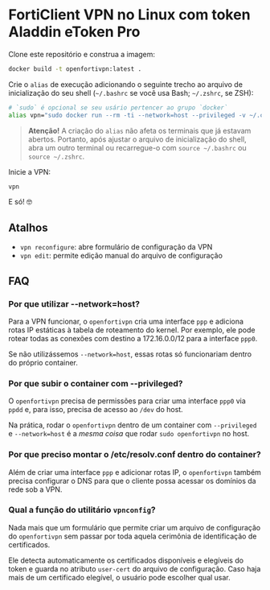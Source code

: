 # FortiClient VPN no Linux com token Aladdin eToken Pro

Clone este repositório e construa a imagem:

```bash
docker build -t openfortivpn:latest .
```

Crie o `alias` de execução adicionando o seguinte trecho ao arquivo de inicialização do seu shell (`~/.bashrc` se você usa Bash; `~/.zshrc`, se ZSH):

```bash
# `sudo` é opcional se seu usário pertencer ao grupo `docker`
alias vpn="sudo docker run --rm -ti --network=host --privileged -v ~/.config/openfortivpn:/vpn -v /etc/resolv.conf:/etc/resolv.conf openfortivpn"
```

> **Atenção!** A criação do `alias` não afeta os terminais que já estavam abertos. Portanto, após ajustar
o arquivo de inicialização do shell, abra um outro terminal ou recarregue-o com `source ~/.bashrc` ou `source ~/.zshrc`.

Inicie a VPN:

```bash
vpn
```

E só! 🤓

## Atalhos

* `vpn reconfigure`: abre formulário de configuração da VPN
* `vpn edit`: permite edição manual do arquivo de configuração

## FAQ

### Por que utilizar --network=host?

Para a VPN funcionar, o `openfortivpn` cria uma interface `ppp` e adiciona
rotas IP estáticas à tabela de roteamento do kernel. Por exemplo, ele pode
rotear todas as conexões com destino a 172.16.0.0/12 para a interface `ppp0`.

Se não utilizássemos `--network=host`, essas rotas só funcionariam dentro do
próprio container.

### Por que subir o container com --privileged?

O `openfortivpn` precisa de permissões para criar uma interface `ppp0` via
`ppdd` e, para isso, precisa de acesso ao `/dev` do host.

Na prática, rodar o `openfortivpn` dentro de um container com `--privileged`
e `--network=host` é a *mesma coisa* que rodar `sudo openfortivpn` no host.

### Por que preciso montar o /etc/resolv.conf dentro do container?

Além de criar uma interface `ppp` e adicionar rotas IP, o `openfortivpn`
também precisa configurar o DNS para que o cliente possa acessar os domínios
da rede sob a VPN.

### Qual a função do utilitário `vpnconfig`?

Nada mais que um formulário que permite criar um arquivo de configuração
do `openfortivpn` sem passar por toda aquela cerimônia de identificação
de certificados.

Ele detecta automaticamente os certificados disponíveis e elegíveis do token
e guarda no atributo `user-cert` do arquivo de configuração. Caso haja mais
de um certificado elegível, o usuário pode escolher qual usar.
